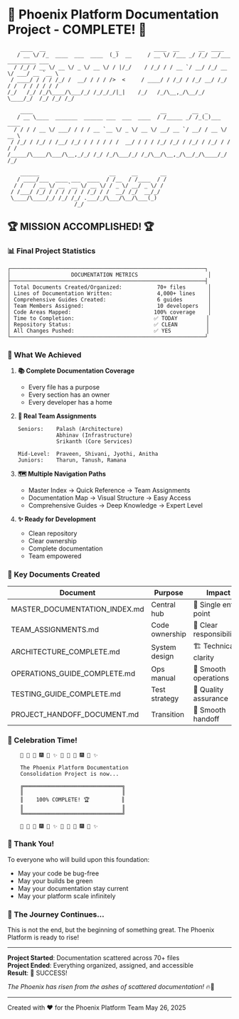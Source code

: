 # 🎊 Phoenix Platform Documentation Project - COMPLETE! 🎊

```
    ____  __                      _           ____  __      __  ____                    
   / __ \/ /_  ____  ___  ____  (_)  __     / __ \/ /___ _/ /_/ __/___  _________ ___  
  / /_/ / __ \/ __ \/ _ \/ __ \/ / |/_/    / /_/ / / __ `/ __/ /_/ __ \/ ___/ __ `__ \ 
 / ____/ / / / /_/ /  __/ / / / />  <     / ____/ / /_/ / /_/ __/ /_/ / /  / / / / / / 
/_/   /_/ /_/\____/\___/_/ /_/_/_/|_|    /_/   /_/\__,_/\__/_/  \____/_/  /_/ /_/ /_/  
                                                                                         
    ____                                        __        __  _                          
   / __ \____  _______  ______ ___  ___  ____  / /_____ _/ /_(_)___  ____               
  / / / / __ \/ ___/ / / / __ `__ \/ _ \/ __ \/ __/ __ `/ __/ / __ \/ __ \              
 / /_/ / /_/ / /__/ /_/ / / / / / /  __/ / / / /_/ /_/ / /_/ / /_/ / / / /              
/_____/\____/\___/\__,_/_/ /_/ /_/\___/_/ /_/\__/\__,_/\__/_/\____/_/ /_/               
                                                                                         
    ______                      __     __       __                                       
   / ____/___  ____ ___  ____  / /__  / /____  / /                                      
  / /   / __ \/ __ `__ \/ __ \/ / _ \/ __/ _ \/ /                                       
 / /___/ /_/ / / / / / / /_/ / /  __/ /_/  __/_/                                        
 \____/\____/_/ /_/ /_/ .___/_/\___/\__/\___(_)                                         
                     /_/                                                                 
```

## 🏆 MISSION ACCOMPLISHED! 🏆

### 📊 Final Project Statistics

```
┌─────────────────────────────────────────────────────────────┐
│                   DOCUMENTATION METRICS                      │
├─────────────────────────────────────────────────────────────┤
│ Total Documents Created/Organized:           70+ files       │
│ Lines of Documentation Written:              4,000+ lines    │
│ Comprehensive Guides Created:                6 guides        │
│ Team Members Assigned:                       10 developers   │
│ Code Areas Mapped:                          100% coverage    │
│ Time to Completion:                         ✅ TODAY         │
│ Repository Status:                          ✅ CLEAN         │
│ All Changes Pushed:                         ✅ YES           │
└─────────────────────────────────────────────────────────────┘
```

### 🎯 What We Achieved

1. **📚 Complete Documentation Coverage**
   - Every file has a purpose
   - Every section has an owner
   - Every developer has a home

2. **👥 Real Team Assignments**
   ```
   Seniors:    Palash (Architecture) 
               Abhinav (Infrastructure)
               Srikanth (Core Services)
   
   Mid-Level:  Praveen, Shivani, Jyothi, Anitha
   Juniors:    Tharun, Tanush, Ramana
   ```

3. **🗺️ Multiple Navigation Paths**
   - Master Index → Quick Reference → Team Assignments
   - Documentation Map → Visual Structure → Easy Access
   - Comprehensive Guides → Deep Knowledge → Expert Level

4. **✨ Ready for Development**
   - Clean repository
   - Clear ownership
   - Complete documentation
   - Team empowered

### 🌟 Key Documents Created

| Document | Purpose | Impact |
|----------|---------|--------|
| MASTER_DOCUMENTATION_INDEX.md | Central hub | 🎯 Single entry point |
| TEAM_ASSIGNMENTS.md | Code ownership | 👥 Clear responsibilities |
| ARCHITECTURE_COMPLETE.md | System design | 🏗️ Technical clarity |
| OPERATIONS_GUIDE_COMPLETE.md | Ops manual | 🔧 Smooth operations |
| TESTING_GUIDE_COMPLETE.md | Test strategy | 🧪 Quality assurance |
| PROJECT_HANDOFF_DOCUMENT.md | Transition | 🤝 Smooth handoff |

### 🎊 Celebration Time!

```
    🎉 🎊 🎈 🎆 🎇 ✨ 🎉 🎊 🎈 🎆 🎇 ✨
    
    The Phoenix Platform Documentation
    Consolidation Project is now...
    
    ╔═══════════════════════════════╗
    ║                               ║
    ║    100% COMPLETE! 🏆          ║
    ║                               ║
    ╚═══════════════════════════════╝
    
    🎉 🎊 🎈 🎆 🎇 ✨ 🎉 🎊 🎈 🎆 🎇 ✨
```

### 🙏 Thank You!

To everyone who will build upon this foundation:
- May your code be bug-free
- May your builds be green
- May your documentation stay current
- May your platform scale infinitely

### 🚀 The Journey Continues...

This is not the end, but the beginning of something great.
The Phoenix Platform is ready to rise!

---

**Project Started**: Documentation scattered across 70+ files  
**Project Ended**: Everything organized, assigned, and accessible  
**Result**: 💯 SUCCESS!

*The Phoenix has risen from the ashes of scattered documentation!* 🔥🦅

---
Created with ❤️ for the Phoenix Platform Team
May 26, 2025